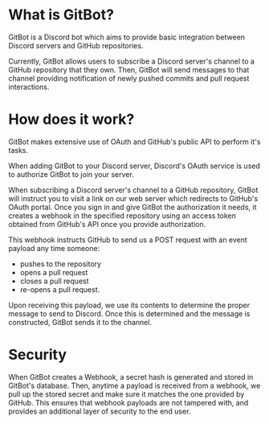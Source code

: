 # What is GitBot?

GitBot is a Discord bot which aims to provide basic integration between Discord servers and GitHub repositories.

Currently, GitBot allows users to subscribe a Discord server's channel to a GitHub repository that they own.
Then, GitBot will send messages to that channel providing notification of newly pushed commits and pull request interactions.

# How does it work?

GitBot makes extensive use of OAuth and GitHub's public API to perform it's tasks.

When adding GitBot to your Discord server, Discord's OAuth service is used to authorize GitBot to join your server.

When subscribing a Discord server's channel to a GitHub repository, GitBot will instruct you to visit a link on our web server
which redirects to GitHub's OAuth portal. Once you sign in and give GitBot the authorization it needs, it creates a webhook
in the specified repository using an access token obtained from GitHub's API once you provide authorization.

This webhook instructs GitHub to send us a POST request with an event payload any time someone: 
* pushes to the repository
* opens a pull request
* closes a pull request
* re-opens a pull request.

Upon receiving this payload, we use its contents to determine the proper message to send to Discord.
Once this is determined and the message is constructed, GitBot sends it to the channel.

# Security

When GitBot creates a Webhook, a secret hash is generated and stored in GitBot's database. Then, anytime a payload is received
from a webhook, we pull up the stored secret and make sure it matches the one provided by GitHub.
This ensures that webhook payloads are not tampered with, and provides an additional layer of security to the end user.
